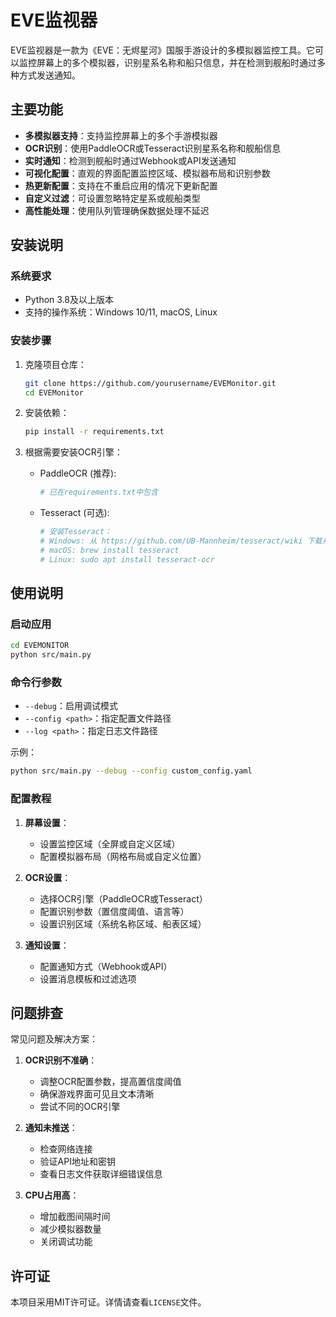 # EVE监视器

EVE监视器是一款为《EVE：无烬星河》国服手游设计的多模拟器监控工具。它可以监控屏幕上的多个模拟器，识别星系名称和船只信息，并在检测到舰船时通过多种方式发送通知。

## 主要功能

- **多模拟器支持**：支持监控屏幕上的多个手游模拟器
- **OCR识别**：使用PaddleOCR或Tesseract识别星系名称和舰船信息
- **实时通知**：检测到舰船时通过Webhook或API发送通知
- **可视化配置**：直观的界面配置监控区域、模拟器布局和识别参数
- **热更新配置**：支持在不重启应用的情况下更新配置
- **自定义过滤**：可设置忽略特定星系或舰船类型
- **高性能处理**：使用队列管理确保数据处理不延迟

## 安装说明

### 系统要求

- Python 3.8及以上版本
- 支持的操作系统：Windows 10/11, macOS, Linux

### 安装步骤

1. 克隆项目仓库：
   ```bash
   git clone https://github.com/yourusername/EVEMonitor.git
   cd EVEMonitor
   ```

2. 安装依赖：
   ```bash
   pip install -r requirements.txt
   ```

3. 根据需要安装OCR引擎：
   - PaddleOCR (推荐):
     ```bash
     # 已在requirements.txt中包含
     ```
   - Tesseract (可选):
     ```bash
     # 安装Tesseract：
     # Windows: 从 https://github.com/UB-Mannheim/tesseract/wiki 下载并安装
     # macOS: brew install tesseract
     # Linux: sudo apt install tesseract-ocr
     ```

## 使用说明

### 启动应用

```bash
cd EVEMONITOR
python src/main.py
```

### 命令行参数

- `--debug`：启用调试模式
- `--config <path>`：指定配置文件路径
- `--log <path>`：指定日志文件路径

示例：
```bash
python src/main.py --debug --config custom_config.yaml
```

### 配置教程

1. **屏幕设置**：
   - 设置监控区域（全屏或自定义区域）
   - 配置模拟器布局（网格布局或自定义位置）

2. **OCR设置**：
   - 选择OCR引擎（PaddleOCR或Tesseract）
   - 配置识别参数（置信度阈值、语言等）
   - 设置识别区域（系统名称区域、船表区域）

3. **通知设置**：
   - 配置通知方式（Webhook或API）
   - 设置消息模板和过滤选项

## 问题排查

常见问题及解决方案：

1. **OCR识别不准确**：
   - 调整OCR配置参数，提高置信度阈值
   - 确保游戏界面可见且文本清晰
   - 尝试不同的OCR引擎

2. **通知未推送**：
   - 检查网络连接
   - 验证API地址和密钥
   - 查看日志文件获取详细错误信息

3. **CPU占用高**：
   - 增加截图间隔时间
   - 减少模拟器数量
   - 关闭调试功能

## 许可证

本项目采用MIT许可证。详情请查看`LICENSE`文件。
